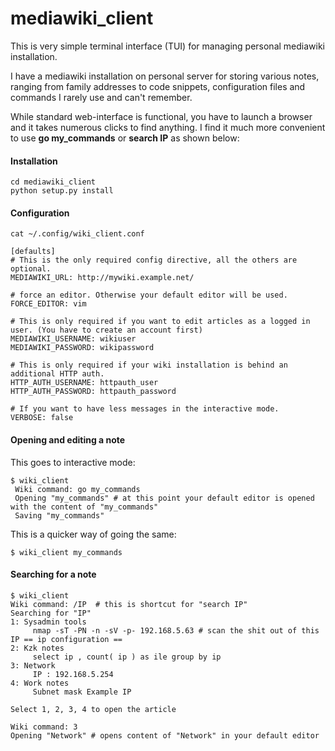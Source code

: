 mediawiki_client
================

This is very simple terminal interface (TUI) for managing personal mediawiki installation.

I have a mediawiki installation on personal server for storing various notes, ranging from family addresses to code snippets, configuration files and commands I rarely use and can't remember.

While standard web-interface is functional, you have to launch a browser and it takes numerous clicks to find anything. 
I find it much more convenient to use **go my_commands** or **search IP** as shown below:

#### Installation ####

    cd mediawiki_client
    python setup.py install

#### Configuration ####
    
    cat ~/.config/wiki_client.conf
    
    [defaults]
    # This is the only required config directive, all the others are optional.
    MEDIAWIKI_URL: http://mywiki.example.net/
    
    # force an editor. Otherwise your default editor will be used.
    FORCE_EDITOR: vim
    
    # This is only required if you want to edit articles as a logged in user. (You have to create an account first)
    MEDIAWIKI_USERNAME: wikiuser
    MEDIAWIKI_PASSWORD: wikipassword
    
    # This is only required if your wiki installation is behind an additional HTTP auth.
    HTTP_AUTH_USERNAME: httpauth_user
    HTTP_AUTH_PASSWORD: httpauth_password
    
    # If you want to have less messages in the interactive mode.
    VERBOSE: false

#### Opening and editing a note
    
This goes to interactive mode:

    $ wiki_client
     Wiki command: go my_commands 
     Opening "my_commands" # at this point your default editor is opened with the content of "my_commands"
     Saving "my_commands"

This is a quicker way of going the same:

    $ wiki_client my_commands


     
#### Searching for a note

    $ wiki_client
    Wiki command: /IP  # this is shortcut for "search IP"
    Searching for "IP"
    1: Sysadmin tools 
    	 nmap -sT -PN -n -sV -p- 192.168.5.63 # scan the shit out of this IP == ip configuration ==
    2: Kzk notes 
    	 select ip , count( ip ) as ile group by ip 
    3: Network 
    	 IP : 192.168.5.254
    4: Work notes 
    	 Subnet mask Example IP 
        
    Select 1, 2, 3, 4 to open the article
     
    Wiki command: 3
    Opening "Network" # opens content of "Network" in your default editor
